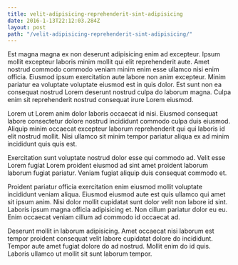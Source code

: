 ```yaml
---
title: velit-adipisicing-reprehenderit-sint-adipisicing
date: 2016-1-13T22:12:03.284Z
layout: post
path: "/velit-adipisicing-reprehenderit-sint-adipisicing/"
---
```


Est magna magna ex non deserunt adipisicing enim ad excepteur. Ipsum mollit excepteur laboris minim mollit qui elit reprehenderit aute. Amet nostrud commodo commodo veniam minim enim esse ullamco nisi enim officia. Eiusmod ipsum exercitation aute labore non anim excepteur. Minim pariatur ea voluptate voluptate eiusmod est in quis dolor. Est sunt non ea consequat nostrud Lorem deserunt nostrud culpa do laborum magna. Culpa enim sit reprehenderit nostrud consequat irure Lorem eiusmod.

Lorem ut Lorem anim dolor laboris occaecat id nisi. Eiusmod consequat labore consectetur dolore nostrud incididunt commodo culpa duis eiusmod. Aliquip minim occaecat excepteur laborum reprehenderit qui qui laboris id elit nostrud mollit. Nisi ullamco sit minim tempor pariatur aliqua ex ad minim incididunt quis quis est.

Exercitation sunt voluptate nostrud dolor esse qui commodo ad. Velit esse Lorem fugiat Lorem proident eiusmod ad sint amet proident laborum laborum fugiat pariatur. Veniam fugiat aliquip duis consequat commodo et.

Proident pariatur officia exercitation enim eiusmod mollit voluptate incididunt veniam aliqua. Eiusmod eiusmod aute est quis ullamco qui amet sit ipsum anim. Nisi dolor mollit cupidatat sunt dolor velit non labore id sint. Laboris ipsum magna officia adipisicing et. Non cillum pariatur dolor eu eu. Enim occaecat veniam cillum ad commodo id occaecat ad.

Deserunt mollit in laborum adipisicing. Amet occaecat nisi laborum est tempor proident consequat velit labore cupidatat dolore do incididunt. Tempor aute amet fugiat dolore do ad nostrud. Mollit enim do id quis. Laboris ullamco ut mollit sit sunt laborum tempor.